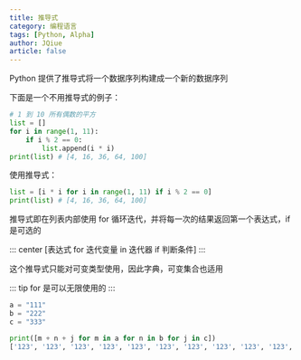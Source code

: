 ```yaml
---
title: 推导式
category: 编程语言
tags: [Python, Alpha]
author: JQiue
article: false
---
```


Python 提供了推导式将一个数据序列构建成一个新的数据序列

下面是一个不用推导式的例子：

```python
# 1 到 10 所有偶数的平方
list = []
for i in range(1, 11):
    if i % 2 == 0:
        list.append(i * i)
print(list) # [4, 16, 36, 64, 100]
```

使用推导式：

```python
list = [i * i for i in range(1, 11) if i % 2 == 0]
print(list) # [4, 16, 36, 64, 100]
```

推导式即在列表内部使用 for 循环迭代，并将每一次的结果返回第一个表达式，if 是可选的

::: center
[表达式 for 迭代变量 in 迭代器 if 判断条件]
:::

这个推导式只能对可变类型使用，因此字典，可变集合也适用

::: tip
for 是可以无限使用的
:::

```python
a = "111"
b = "222"
c = "333"

print([m + n + j for m in a for n in b for j in c])
['123', '123', '123', '123', '123', '123', '123', '123', '123', '123', '123', '123', '123', '123', '123', '123', '123', '123', '123', '123', '123', '123', '123', '123', '123', '123', '123'] 
```
